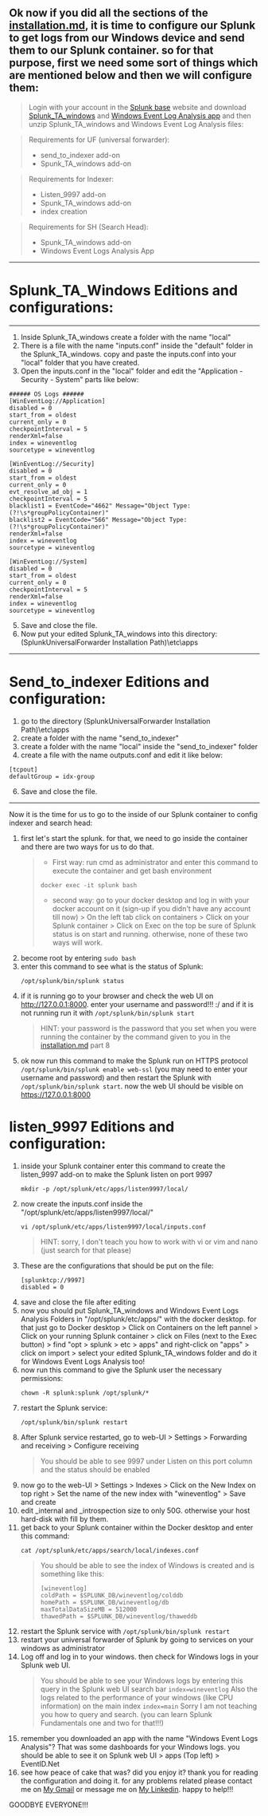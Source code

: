 Ok now if you did all the sections of the [installation.md](https://github.com/Arashknia/Dockerized-Splunk/blob/main/Installation.md), it is time to configure our Splunk to get logs from our Windows device and send them to our Splunk container. so for that purpose, first we need some sort of things  which are mentioned below and then we will configure them:
---
  > Login with your account in the [Splunk base](https://splunkbase.splunk.com/) website and download [Splunk_TA_windows](https://splunkbase.splunk.com/app/742) and [Windows Event Log Analysis app](https://splunkbase.splunk.com/app/3067) and then unzip Splunk_TA_windows and Windows Event Log Analysis files:

  > Requirements for UF (universal forwarder):
  > - send_to_indexer add-on
  > - Spunk_TA_windows add-on

  > Requirements for Indexer:
  > - Listen_9997 add-on
  > - Spunk_TA_windows add-on
  > - index creation

  > Requirements for SH (Search Head):
  > - Spunk_TA_windows add-on 
  > - Windows Event Logs Analysis App
---

# Splunk_TA_Windows Editions and configurations:
---
1. Inside Splunk_TA_windows create a folder with the name "local"
2. There is a file with the name "inputs.conf" inside the "default" folder in the Splunk_TA_windows. copy and paste the inputs.conf into your "local" folder that you have created.
3. Open the inputs.conf in the "local" folder and edit the "Application - Security - System" parts like below:
```
###### OS Logs ######
[WinEventLog://Application]
disabled = 0
start_from = oldest
current_only = 0
checkpointInterval = 5
renderXml=false
index = wineventlog
sourcetype = wineventlog

[WinEventLog://Security]
disabled = 0
start_from = oldest
current_only = 0
evt_resolve_ad_obj = 1
checkpointInterval = 5
blacklist1 = EventCode="4662" Message="Object Type:(?!\s*groupPolicyContainer)"
blacklist2 = EventCode="566" Message="Object Type:(?!\s*groupPolicyContainer)"
renderXml=false
index = wineventlog
sourcetype = wineventlog

[WinEventLog://System]
disabled = 0
start_from = oldest
current_only = 0
checkpointInterval = 5
renderXml=false
index = wineventlog
sourcetype = wineventlog
```
5. Save and close the file.
6. Now put your edited Splunk_TA_windows into this directory: (SplunkUniversalForwarder Installation Path)\etc\apps
---
# Send_to_indexer Editions and configuration:
1. go to the directory (SplunkUniversalForwarder Installation Path)\etc\apps
2. create a folder with the name "send_to_indexer"
3. create a folder with the name "local" inside the "send_to_indexer" folder
4. create a file with the name outputs.conf and edit it like below:
```
[tcpout]
defaultGroup = idx-group
```
6. Save and close the file.
---

Now it is the time for us to go to the inside of our Splunk container to config indexer and search head:
1. first let's start the splunk. for that, we need to go inside the container and there are two ways for us to do that.
   > - First way: run cmd as administrator and enter this command to execute the container and get bash environment
   >  ```
   > docker exec -it splunk bash
   >  ```
   >  - second way: go to your docker desktop and log in with your docker account on it (sign-up if you didn't have any account till now) > On the left tab click on containers > Click on your Splunk container > Click on Exec on the top
   > be sure of Splunk status is on start and running. otherwise, none of these two ways will work.
2. become root by entering ```sudo bash```
3. enter this command to see what is the status of Splunk:
   ```
   /opt/splunk/bin/splunk status
   ```
4. if it is running go to your browser and check the web UI on http://127.0.0.1:8000. enter your username and password!!! :/ and if it is not running run it with ```/opt/splunk/bin/splunk start```
   > HINT: your password is the password that you set when you were running the container by the command given to you in the [installation.md](https://github.com/Arashknia/Dockerized-Splunk/blob/main/Installation.md) part 8
6. ok now run this command to make the Splunk run on HTTPS protocol ```/opt/splunk/bin/splunk enable web-ssl``` (you may need to enter your username and password) and then restart the Splunk with ```/opt/splunk/bin/splunk start```. now the web UI should be visible on https://127.0.0.1:8000

# listen_9997 Editions and configuration:
1. inside your Splunk container enter this command to create the listen_9997 add-on to make the Splunk listen on port 9997
   ```
   mkdir -p /opt/splunk/etc/apps/listen9997/local/
   ```
2. now create the inputs.conf inside the "/opt/splunk/etc/apps/listen9997/local/"
   ```
   vi /opt/splunk/etc/apps/listen9997/local/inputs.conf
   ```
   > HINT: sorry, I don't teach you how to work with vi or vim and nano (just search for that please)
3. These are the configurations that should be put on the file:
   ```
   [splunktcp://9997]
   disabled = 0
   ```
4. save and close the file after editing
5. now you should put Splunk_TA_windows and Windows Event Logs Analysis Folders in "/opt/splunk/etc/apps/" with the docker desktop. for that just go to Docker desktop > Click on Containers on the left pannel > Click on your running Splunk container > click on Files (next to the Exec button) > find "opt > splunk > etc > apps" and right-click on "apps" > click on import > select your edited Splunk_TA_windows folder and do it for  Windows Event Logs Analysis too!
6. now run this command to give the Splunk user the necessary permissions:
   ```
   chown -R splunk:splunk /opt/splunk/*
   ```
7. restart the Splunk service:
   ```
   /opt/splunk/bin/splunk restart
   ```
8. After Splunk service restarted, go to web-UI > Settings > Forwarding and receiving > Configure receiving
   > You should be able to see 9997 under Listen on this port column and the status should be enabled
9. now go to the web-UI > Settings > Indexes > Click on the New Index on top right > Set the name of the new index with "wineventlog" > Save and create
10. edit _internal and _introspection size to only 50G. otherwise your host hard-disk with fill by them.
11. get back to your Splunk container within the Docker desktop and enter this command:
    ```
    cat /opt/splunk/etc/apps/search/local/indexes.conf
    ```
    > You should be able to see the index of Windows is created and is something like this:
    > ```
    > [wineventlog]
    > coldPath = $SPLUNK_DB/wineventlog/colddb
    > homePath = $SPLUNK_DB/wineventlog/db
    > maxTotalDataSizeMB = 512000
    > thawedPath = $SPLUNK_DB/wineventlog/thaweddb
12. restart the Splunk service with ```/opt/splunk/bin/splunk restart```
13. restart your universal forwarder of Splunk by going to services on your windows as administrator
14. Log off and log in to your windows. then check for Windows logs in your Splunk web UI.
    > You should be able to see your Windows logs by entering this query in the Splunk web UI search bar ```index=wineventlog```
    > Also the logs related to the performance of your windows (like CPU information) on the main index ```index=main```
    > Sorry I am not teaching you how to query and search. (you can learn Splunk Fundamentals one and two for that!!!)
15. remember you downloaded an app with the name "Windows Event Logs Analysis"? That was some dashboards for your Windows logs. you should be able to see it on Splunk web UI > apps (Top left) > EventID.Net
16. see how peace of cake that was? did you enjoy it? thank you for reading the configuration and doing it. for any problems related please contact me on [My Gmail](arashk.nia9@gmail.com) or message me on [My Linkedin](https://www.linkedin.com/in/arashk-nia/). happy to help!!!

GOODBYE EVERYONE!!!
